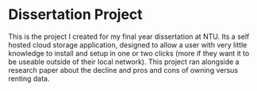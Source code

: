 # Dissertation Project
This is the project I created for my final year dissertation at NTU. Its a self hosted cloud storage application, designed to allow a user with very little knowledge to install and setup in one or two clicks (more if they want it to be useable outside of their local network). This project ran alongside a research paper about the decline and pros and cons of owning versus renting data.

